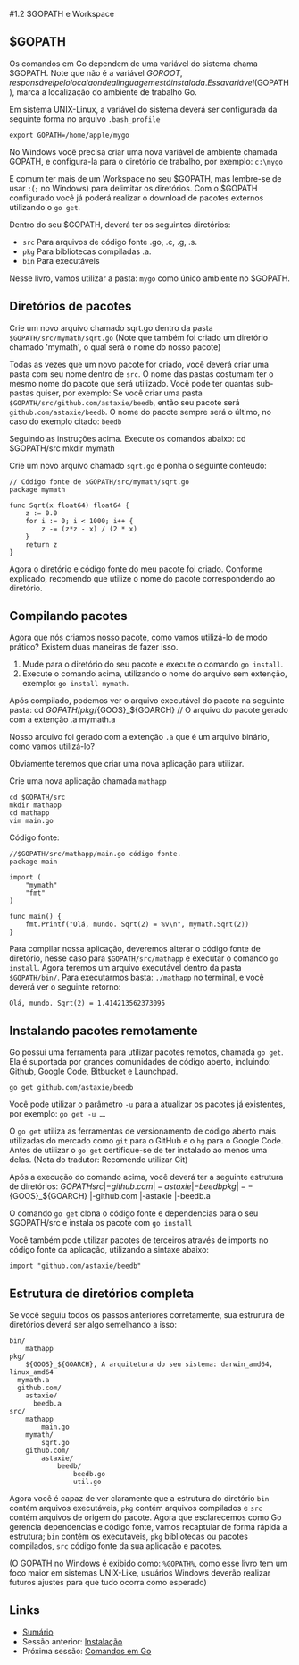 #1.2 $GOPATH e Workspace

## $GOPATH

Os comandos em Go dependem de uma variável do sistema chama $GOPATH. Note que não é a variável $GOROOT, responsável pelo local aonde a linguagem está instalada.
Essa variável($GOPATH), marca a localização do ambiente de trabalho Go.

Em sistema UNIX-Linux, a variável do sistema deverá ser configurada da seguinte forma no arquivo `.bash_profile`

	export GOPATH=/home/apple/mygo

No Windows você precisa criar uma nova variável de ambiente chamada GOPATH, e configura-la para o diretório de trabalho, por exemplo: `c:\mygo`

É comum ter mais de um Workspace no seu $GOPATH, mas lembre-se de usar `:`(`;` no Windows) para delimitar os diretórios. Com o $GOPATH configurado você já poderá realizar o download de pacotes externos utilizando o `go get`.

Dentro do seu $GOPATH, deverá ter os seguintes diretórios:

- `src` Para arquivos de código fonte .go, .c, .g, .s.
- `pkg` Para bibliotecas compiladas .a.
- `bin` Para executáveis

Nesse livro, vamos utilizar a pasta: `mygo` como único ambiente no $GOPATH.

## Diretórios de pacotes

Crie um novo arquivo chamado sqrt.go dentro da pasta `$GOPATH/src/mymath/sqrt.go` (Note que também foi criado um diretório chamado 'mymath', o qual será o nome do nosso pacote)

Todas as vezes que um novo pacote for criado, você deverá criar uma pasta com seu nome dentro de `src`. O nome das pastas costumam ter o mesmo nome do pacote que será utilizado. Você pode ter quantas sub-pastas quiser, por exemplo: Se você criar uma pasta `$GOPATH/src/github.com/astaxie/beedb`, então seu pacote será `github.com/astaxie/beedb`. O nome do pacote sempre será o último, no caso do exemplo citado: `beedb`

Seguindo as instruções acima.
Execute os comandos abaixo:
	cd $GOPATH/src
	mkdir mymath

Crie um novo arquivo chamado `sqrt.go` e ponha o seguinte conteúdo:

	// Código fonte de $GOPATH/src/mymath/sqrt.go
	package mymath

	func Sqrt(x float64) float64 {
		z := 0.0
		for i := 0; i < 1000; i++ {
			z -= (z*z - x) / (2 * x)
		}
		return z
	}

Agora o diretório e código fonte do meu pacote foi criado. Conforme explicado, recomendo que utilize o nome do pacote correspondendo ao diretório.

## Compilando pacotes

Agora que nós criamos nosso pacote, como vamos utilizá-lo de modo prático? Existem duas maneiras de fazer isso.

1. Mude para o diretório do seu pacote e execute o comando `go install`.
2. Execute o comando acima, utilizando o nome do arquivo sem extenção, exemplo: `go install mymath`.

Após compilado, podemos ver o arquivo executável do pacote na seguinte pasta:
	cd $GOPATH/pkg/${GOOS}_${GOARCH}
	// O arquivo do pacote gerado com a extenção .a
	mymath.a

Nosso arquivo foi gerado com a extenção `.a` que é um arquivo binário, como vamos utilizá-lo?

Obviamente teremos que criar uma nova aplicação para utilizar.

Crie uma nova aplicação chamada `mathapp`

	cd $GOPATH/src
	mkdir mathapp
	cd mathapp
	vim main.go

Código fonte:

	//$GOPATH/src/mathapp/main.go código fonte.
	package main

	import (
		"mymath"
		"fmt"
	)

	func main() {
		fmt.Printf("Olá, mundo. Sqrt(2) = %v\n", mymath.Sqrt(2))
	}

Para compilar nossa aplicação, deveremos alterar o código fonte de diretório, nesse caso para `$GOPATH/src/mathapp` e executar o comando `go install`. Agora teremos um arquivo executável dentro da pasta `$GOPATH/bin/`. Para executarmos basta: `./mathapp` no terminal, e você deverá ver o seguinte retorno:

	Olá, mundo. Sqrt(2) = 1.414213562373095

## Instalando pacotes remotamente

Go possui uma ferramenta para utilizar pacotes remotos, chamada `go get`. Ela é suportada por grandes comunidades de código aberto, incluindo: Github, Google Code, Bitbucket e Launchpad.

	go get github.com/astaxie/beedb

Você pode utilizar o parâmetro `-u` para a atualizar os pacotes já existentes, por exemplo: `go get -u …`.

O `go get` utiliza as ferramentas de versionamento de código aberto mais utilizadas do mercado como `git` para o GitHub e o `hg` para o Google Code.
Antes de utilizar o `go get` certifique-se de ter instalado ao menos uma delas. (Nota do tradutor: Recomendo utilizar Git)

Após a execução do comando acima, você deverá ter a seguinte estrutura de diretórios:
	$GOPATH
		src
		 |-github.com
		 	 |-astaxie
		 	 	 |-beedb
		pkg
		 |--${GOOS}_${GOARCH}
		 	 |-github.com
		 	 	 |-astaxie
		 	 	 	 |-beedb.a

O comando `go get` clona o código fonte e dependencias para o seu $GOPATH/src e instala os pacote com `go install`

Você também pode utilizar pacotes de terceiros através de imports no código fonte da aplicação, utilizando a sintaxe abaixo:

	import "github.com/astaxie/beedb"

## Estrutura de diretórios completa

Se você seguiu todos os passos anteriores corretamente, sua estrurura de diretórios deverá ser algo semelhando a isso:

	bin/
		mathapp
	pkg/
		${GOOS}_${GOARCH}, A arquitetura do seu sistema: darwin_amd64, linux_amd64
      mymath.a
      github.com/
        astaxie/
          beedb.a
	src/
		mathapp
			main.go
		mymath/
			sqrt.go
		github.com/
			astaxie/
				beedb/
					beedb.go
					util.go

Agora você é capaz de ver claramente que a estrutura do diretório `bin` contém arquivos executáveis, `pkg` contém arquivos compilados e `src` contém arquivos de origem do pacote.
Agora que esclarecemos como Go gerencia dependencias e código fonte, vamos recaptular de forma rápida a estrutura; `bin` contém os executaveis, `pkg` bibliotecas ou pacotes compilados, `src` código fonte da sua aplicação e pacotes.

(O GOPATH no Windows é exibido como: `%GOPATH%`, como esse livro tem um foco maior em sistemas UNIX-Like, usuários Windows deverão realizar futuros ajustes para que tudo ocorra como esperado)

## Links

- [Sumário](preface.md)
- Sessão anterior: [Instalação](01.1.md)
- Próxima sessão: [Comandos em Go](01.3.md)
